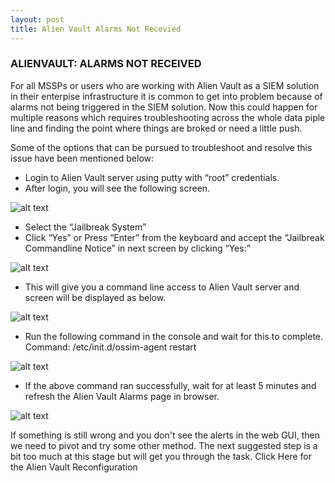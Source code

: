```yaml
---
layout: post
title: Alien Vault Alarms Not Recevied
---
```




### ALIENVAULT: ALARMS NOT RECEIVED

For all MSSPs or users who are working with Alien Vault as a SIEM solution in their enterpise infrastructure it is common to get into problem because of alarms not being triggered in the SIEM solution. Now this could happen for multiple reasons which requires troubleshooting across the whole data piple line and finding the point where things are broked or need a little push.

Some of the options that can be pursued to troubleshoot and resolve this issue have been mentioned below:


* Login to Alien Vault server using putty with “root” credentials.
* After login, you will see the following screen.

![alt text](https://mysticwayfarer7.github.io/mssp-soc/images/4.png "Alien Vault Console Login Page")

* Select the “Jailbreak System”
* Click “Yes” or Press “Enter” from the keyboard and accept the “Jailbreak Commandline Notice” in next screen by clicking “Yes:”

![alt text](https://mysticwayfarer7.github.io/mssp-soc/images/5.png "Alien Vault Confirmation")

* This will give you a command line access to Alien Vault server and screen will be displayed as below.

![alt text](https://mysticwayfarer7.github.io/mssp-soc/images/5.png "Alien Vault Confirmation")

* Run the following command in the console and wait for this to complete. Command: /etc/init.d/ossim-agent restart

![alt text](https://mysticwayfarer7.github.io/mssp-soc/images/6.png "OSSIM Agent Restart")

* If the above command ran successfully, wait for at least 5 minutes and refresh the Alien Vault Alarms page in browser.

![alt text](https://mysticwayfarer7.github.io/mssp-soc/images/7.png "Alien Vault Browser GUI")

If something is still wrong and you don't see the alerts in the web GUI, then we need to pivot and try some other method. The next suggested step is a bit too much at this stage but will get you through the task. Click Here for the Alien Vault Reconfiguration

